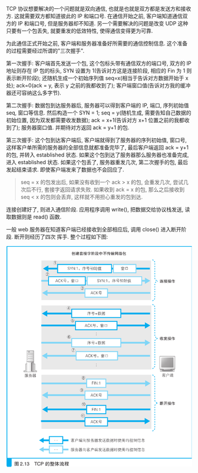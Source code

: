 TCP 协议想要解决的一个问题就是双向通信, 也就是也就是双方都是发送方和接收方. 这就需要双方都知道彼此的 IP 和端口号. 在通信开始之前, 客户端知道通信双方的 IP 和端口号, 但是服务器却不知道. 另一个需要解决的问题是改变 UDP 这种只要有一个包丢失, 就要重发的低效特性, 使得通信变得更为可靠.

为此通信正式开始之前, 客户端和服务器准备好所需要的通信控制信息. 这个准备的过程需要经过所谓的"三次握手".

第一次握手: 客户端首先发送一个包, 这个包标头带有通信双方的端口号, 双方的 IP 地址则存在 IP 包的标头, SYN 设置为 1(告诉对方这是连接阶段, 相应的 Fin 为 1 则表示断开阶段); 还随机生成一个初始序列值 seq=x(相当于告诉对方数据开始于 x 处); ack=0(ack = y, 表示 y 之前的我都收到了); 客户端窗口值(告诉对方我的缓冲器还可容纳这么多字节).

第二次握手: 数据包到达服务器后, 服务器可以得到客户端的 IP, 端口, 序列初始值 seq, 窗口等信息. 然后构造一个 SYN = 1; seq = y(随机生成, 需要告知自己数据的初始位置, 因为双发都需要收发数据); ack = x+1(告诉对方 x+1 位置之前的我都收到了); 服务器窗口值. 并期待对方返回 ack = y+1 的包.

第三次握手: 这个包到达客户端后, 客户端就得到了服务器的序列初始值, 窗口号, 这样客户单所需的服务器的全部信息就都准备完毕了, 最后客户端返回 ack = y+1 的包, 并转入 established 状态. 如果这个包到达了服务器那么服务器也准备完成, 进入 established 状态. 如果这个包丢了, 服务器重发几次, 第二次握手的包, 最后发起结束请求. 即使客户端发来了数据也不会回应了.

> seq = x 的包发出后, 如果没有收到一个 ack > x 的包, 会重发几次, 尝试几次后不行, 套接字返回请求失败.
> 如果收到 ack = x 的包, 那么之后接收到 seq < x 的包则会丢弃, 这样就不用担心重发的包到达.

连接创建好了, 则进入通信阶段. 应用程序调用 write(), 把数据交给协议栈发送, 读取数据则是 read() 函数.

一般 web 服务器在知道客户端已经接收到全部相应后, 调用 close() 进入断开阶段. 断开则经历了四次
挥手. 整个过程如下图:

<center>
  <img src='./TCP.png' >
</center>
